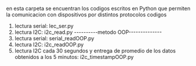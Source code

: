 en esta carpeta se encuentran los codigos escritos en Python que permiten la comunicacion con dispositivos por distintos protocolos
codigos 
1) lectura serial: lec_ser.py
2) lectura I2C: i2c_read.py
  ----------metodo OOP--------------
3) lectura serial: serial_readOOP.py
4) lectura I2C: i2c_readOOP.py
5) lectura I2C cada 30 segundos y entrega de promedio de los datos obtenidos a los 5 minutos:
   i2c_timestampOOP.py
